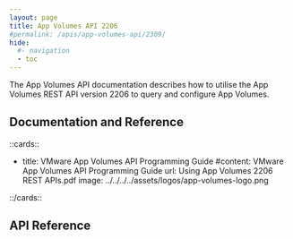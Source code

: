 ```yaml
---
layout: page
title: App Volumes API 2206
#permalink: /apis/app-volumes-api/2309/
hide:
  #- navigation
  - toc
---
```


The App Volumes API documentation describes how to utilise the App Volumes REST API version 2206 to query and configure App Volumes.

## Documentation and Reference

<!-- [cards cols=1 (apis/app-volumes-apis/docs/versions/2206/doc-ref.yaml)] -->

::cards::

- title: VMware App Volumes API Programming Guide
  #content: VMware App Volumes API Programming Guide
  url: Using App Volumes 2206 REST APIs.pdf
  image: ../../../../assets/logos/app-volumes-logo.png

::/cards::

## API Reference

<swagger-ui src="swagger.json"/>
